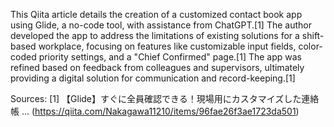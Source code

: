 This Qiita article details the creation of a customized contact book app using Glide, a no-code tool, with assistance from ChatGPT.[1] The author developed the app to address the limitations of existing solutions for a shift-based workplace, focusing on features like customizable input fields, color-coded priority settings, and a "Chief Confirmed" page.[1] The app was refined based on feedback from colleagues and supervisors, ultimately providing a digital solution for communication and record-keeping.[1]

Sources:
[1] 【Glide】すぐに全員確認できる！現場用にカスタマイズした連絡帳 ... (https://qiita.com/Nakagawa11210/items/96fae26f3ae1723da501)